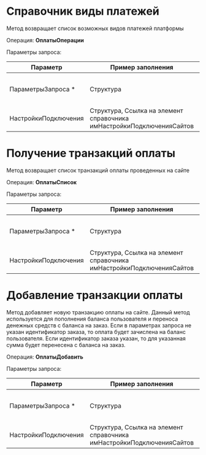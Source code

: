 # Справочник виды платежей

Метод возвращает список возможных видов платежей платформы

Операция: **ОплатыОперации**

Параметры запроса:

|**Параметр** |**Пример заполнения** |**Описание** |
|---|---|---|
|ПараметрыЗапроса *|Структура|Структура отбора для получения заказов|
|НастройкиПодключения|Структура, Ссылка на элемент справочника имНастройкиПодключенияСайтов|Настройки подключения к сайту|



# Получение транзакций оплаты 

Метод возвращает список транзакций оплаты проведенных на сайте

Операция: **ОплатыСписок**

Параметры запроса:

|**Параметр** |**Пример заполнения** |**Описание** |
|---|---|---|
|ПараметрыЗапроса *|Структура|Структура отбора для получения заказов|
|НастройкиПодключения|Структура, Ссылка на элемент справочника имНастройкиПодключенияСайтов|Настройки подключения к сайту|




# Добавление транзакции оплаты

Метод добавляет новую транзакцию оплаты на сайте. Данный метод используется для пополнения баланса пользователя и переноса денежных средств с баланса на заказ. 
Если в параметрах запроса не указан идентификатор заказа, то оплата будет зачислена на баланс пользователя.
Если идентификатор заказа указан, то для указанная сумма будет перенесена с баланса на заказ. 

Операция: **ОплатыДобавить**

Параметры запроса:

|**Параметр** |**Пример заполнения** |**Описание** |
|---|---|---|
|ПараметрыЗапроса *|Структура|Структура отбора для получения заказов|
|НастройкиПодключения|Структура, Ссылка на элемент справочника имНастройкиПодключенияСайтов|Настройки подключения к сайту|


